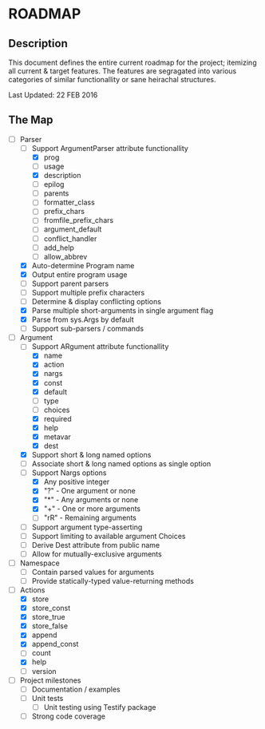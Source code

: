 # ROADMAP
## Description
This document defines the entire current roadmap for the project; itemizing
all current & target features. The features are segragated into various
categories of similar functionallity or sane heirachal structures.

Last Updated: 22 FEB 2016

## The Map
- [ ] Parser
    - [ ] Support ArgumentParser attribute functionallity
        - [x] prog
        - [ ] usage
        - [x] description
        - [ ] epilog
        - [ ] parents
        - [ ] formatter_class
        - [ ] prefix_chars
        - [ ] fromfile_prefix_chars
        - [ ] argument_default
        - [ ] conflict_handler
        - [ ] add_help
        - [ ] allow_abbrev
    - [x] Auto-determine Program name
    - [x] Output entire program usage
    - [ ] Support parent parsers
    - [ ] Support multiple prefix characters
    - [ ] Determine & display conflicting options
    - [x] Parse multiple short-arguments in single argument flag
    - [x] Parse from sys.Args by default
    - [ ] Support sub-parsers / commands
- [ ] Argument
    - [ ] Support ARgument attribute functionallity
        - [x] name
        - [x] action
        - [x] nargs
        - [x] const
        - [x] default
        - [ ] type
        - [ ] choices
        - [x] required
        - [x] help
        - [x] metavar
        - [x] dest
    - [x] Support short & long named options
    - [ ] Associate short & long named options as single option
    - [ ] Support Nargs options
        - [x] Any positive integer
        - [x] "?" - One argument or none
        - [x] "*" - Any arguments or none
        - [x] "+" - One or more arguments
        - [ ] "rR" - Remaining arguments
    - [ ] Support argument type-asserting
    - [ ] Support limiting to available argument Choices
    - [ ] Derive Dest attribute from public name
    - [ ] Allow for mutually-exclusive arguments
- [ ] Namespace
    - [ ] Contain parsed values for arguments
    - [ ] Provide statically-typed value-returning methods
- [ ] Actions
    - [x] store
    - [x] store_const
    - [x] store_true
    - [x] store_false
    - [x] append
    - [x] append_const
    - [ ] count
    - [x] help
    - [ ] version
- [ ] Project milestones
    - [ ] Documentation / examples
    - [ ] Unit tests
        - [ ] Unit testing using Testify package
    - [ ] Strong code coverage
